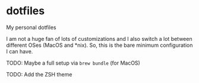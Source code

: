 # dotfiles
My personal dotfiles

I am not a huge fan of lots of customizations and I also switch a lot between different OSes (MacOS and \*nix). So, this is the bare minimum configuration I can have.

TODO: Maybe a full setup via `brew bundle` (for MacOS)

TODO: Add the ZSH theme
